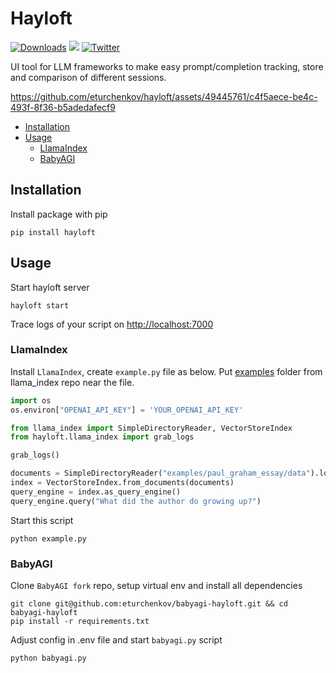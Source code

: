 # Hayloft 

[![Downloads](https://static.pepy.tech/badge/hayloft/month)](https://pepy.tech/project/hayloft)
[![](https://dcbadge.vercel.app/api/server/EKewT5cYMy?compact=true&style=flat)](https://discord.gg/EKewT5cYMy)
[![Twitter](https://img.shields.io/twitter/url/https/twitter.com/eaturchenkov.svg?style=social&label=Follow%20%40eaturchenkov)](https://twitter.com/eaturchenkov)

UI tool for LLM frameworks to make easy prompt/completion tracking, store and comparison of different sessions.

https://github.com/eturchenkov/hayloft/assets/49445761/c4f5aece-be4c-493f-8f36-b5adedafecf9

- [Installation](#installation)
- [Usage](#usage)
  - [LlamaIndex](#llamaindex)
  - [BabyAGI](#babyagi)

## Installation

Install package with pip
```
pip install hayloft
```

## Usage

Start hayloft server

```
hayloft start
```

Trace logs of your script on [http://localhost:7000](http://localhost:7000)

### LlamaIndex

Install `LlamaIndex`, create `example.py` file as below. Put [examples](https://github.com/jerryjliu/llama_index/tree/main/examples) folder from llama_index repo near the file.

```python
import os
os.environ["OPENAI_API_KEY"] = 'YOUR_OPENAI_API_KEY'

from llama_index import SimpleDirectoryReader, VectorStoreIndex 
from hayloft.llama_index import grab_logs

grab_logs()

documents = SimpleDirectoryReader("examples/paul_graham_essay/data").load_data()
index = VectorStoreIndex.from_documents(documents)
query_engine = index.as_query_engine()
query_engine.query("What did the author do growing up?")
```

Start this script

```
python example.py
```

### BabyAGI

Clone `BabyAGI fork` repo, setup virtual env and install all dependencies

```
git clone git@github.com:eturchenkov/babyagi-hayloft.git && cd babyagi-hayloft
pip install -r requirements.txt
```

Adjust config in .env file and start `babyagi.py` script

```
python babyagi.py
```
